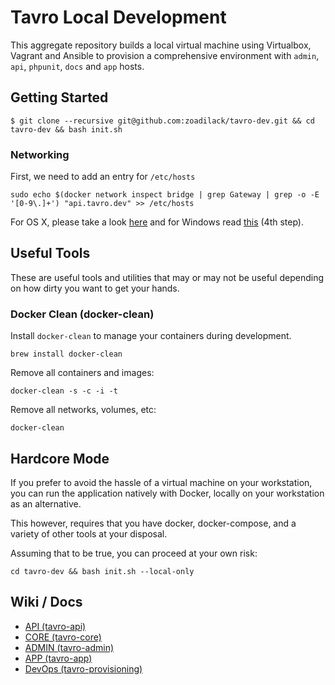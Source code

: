# Tavro Local Development

This aggregate repository builds a local virtual machine using Virtualbox, Vagrant and Ansible to provision a comprehensive environment with `admin`, `api`, `phpunit`, `docs` and `app` hosts.

## Getting Started

    $ git clone --recursive git@github.com:zoadilack/tavro-dev.git && cd tavro-dev && bash init.sh

### Networking

First, we need to add an entry for `/etc/hosts`

    sudo echo $(docker network inspect bridge | grep Gateway | grep -o -E '[0-9\.]+') "api.tavro.dev" >> /etc/hosts

For OS X, please take a look [here](https://docs.docker.com/docker-for-mac/networking/) and for Windows read [this](https://docs.docker.com/docker-for-windows/#/step-4-explore-the-application-and-run-examples) (4th step).

## Useful Tools

These are useful tools and utilities that may or may not be useful depending on how dirty you want to get your hands.

### Docker Clean (docker-clean)

Install `docker-clean` to manage your containers during development.

    brew install docker-clean
    
Remove all containers and images:

    docker-clean -s -c -i -t

Remove all networks, volumes, etc:

    docker-clean
    
## Hardcore Mode

If you prefer to avoid the hassle of a virtual machine on your workstation, you can run the application natively with Docker, locally on your workstation as an alternative.

This however, requires that you have docker, docker-compose, and a variety of other tools at your disposal.

Assuming that to be true, you can proceed at your own risk:

    cd tavro-dev && bash init.sh --local-only
    
## Wiki / Docs

* [API (tavro-api)](https://github.com/Zoadilack/tavro-api/wiki)
* [CORE (tavro-core)](https://github.com/Zoadilack/tavro-core/wiki)
* [ADMIN (tavro-admin)](https://github.com/Zoadilack/tavro-admin/wiki)
* [APP (tavro-app)](https://github.com/Zoadilack/tavro-app/wiki)
* [DevOps (tavro-provisioning)](https://github.com/Zoadilack/tavro-provisioning/wiki)
